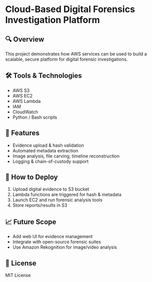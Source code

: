 # Cloud-Based Digital Forensics Investigation Platform

## 🔍 Overview
This project demonstrates how AWS services can be used to build a scalable, secure platform for digital forensic investigations.

## 🛠️ Tools & Technologies
- AWS S3
- AWS EC2
- AWS Lambda
- IAM
- CloudWatch
- Python / Bash scripts

## 📂 Features
- Evidence upload & hash validation
- Automated metadata extraction
- Image analysis, file carving, timeline reconstruction
- Logging & chain-of-custody support

## 🚀 How to Deploy
1. Upload digital evidence to S3 bucket
2. Lambda functions are triggered for hash & metadata
3. Launch EC2 and run forensic analysis tools
4. Store reports/results in S3

## 📈 Future Scope
- Add web UI for evidence management
- Integrate with open-source forensic suites
- Use Amazon Rekognition for image/video analysis

## 📜 License
MIT License
